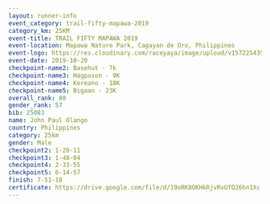 ```yaml
---
layout: runner-info 
event_category: trail-fifty-mapawa-2019 
category_km: 25KM 
event-title: TRAIL FIFTY MAPAWA 2019  
event-location: Mapawa Nature Park, Cagayan de Oro, Philippines 
event-logo: https://res.cloudinary.com/raceyaya/image/upload/v1572254355/logo/trail-fifty-mapawa_fizjmb.jpg 
event-date: 2019-10-20 
checkpoint-name2: Basehut - 7k 
checkpoint-name3: Hagpason - 9K 
checkpoint-name4: Koreano - 18K 
checkpoint-name5: Bigaan - 23K 
overall_rank: 80
gender_rank: 57
bib: 25083
name: John Paul Olango
country: Philippines
category: 25km
gender: Male
checkpoint2: 1-20-11
checkpoint3: 1-48-04
checkpoint4: 2-33-55
checkpoint5: 6-14-57
finish: 7-51-18
certificate: https://drive.google.com/file/d/19oRK8OKHkRjvRvUfQ26hn1Xc-ZbSi8Us/view?usp=sharing
---
```

